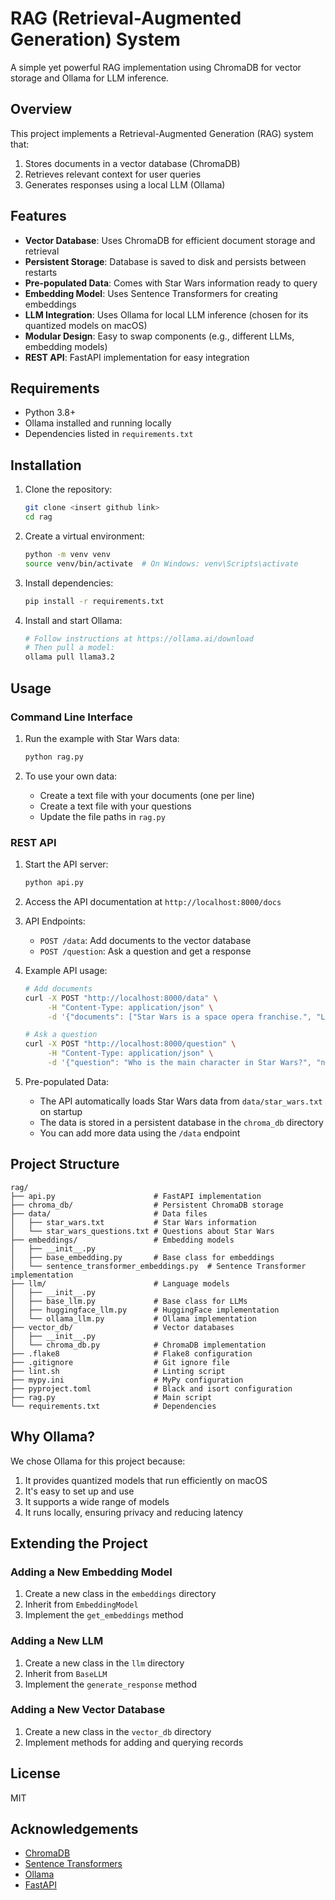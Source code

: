 # RAG (Retrieval-Augmented Generation) System

A simple yet powerful RAG implementation using ChromaDB for vector storage and Ollama for LLM inference.

## Overview

This project implements a Retrieval-Augmented Generation (RAG) system that:
1. Stores documents in a vector database (ChromaDB)
2. Retrieves relevant context for user queries
3. Generates responses using a local LLM (Ollama)

## Features

- **Vector Database**: Uses ChromaDB for efficient document storage and retrieval
- **Persistent Storage**: Database is saved to disk and persists between restarts
- **Pre-populated Data**: Comes with Star Wars information ready to query
- **Embedding Model**: Uses Sentence Transformers for creating embeddings
- **LLM Integration**: Uses Ollama for local LLM inference (chosen for its quantized models on macOS)
- **Modular Design**: Easy to swap components (e.g., different LLMs, embedding models)
- **REST API**: FastAPI implementation for easy integration

## Requirements

- Python 3.8+
- Ollama installed and running locally
- Dependencies listed in `requirements.txt`

## Installation

1. Clone the repository:
   ```bash
   git clone <insert github link>
   cd rag
   ```

2. Create a virtual environment:
   ```bash
   python -m venv venv
   source venv/bin/activate  # On Windows: venv\Scripts\activate
   ```

3. Install dependencies:
   ```bash
   pip install -r requirements.txt
   ```

4. Install and start Ollama:
   ```bash
   # Follow instructions at https://ollama.ai/download
   # Then pull a model:
   ollama pull llama3.2
   ```

## Usage

### Command Line Interface

1. Run the example with Star Wars data:
   ```bash
   python rag.py
   ```

2. To use your own data:
   - Create a text file with your documents (one per line)
   - Create a text file with your questions
   - Update the file paths in `rag.py`

### REST API

1. Start the API server:
   ```bash
   python api.py
   ```

2. Access the API documentation at `http://localhost:8000/docs`

3. API Endpoints:
   - `POST /data`: Add documents to the vector database
   - `POST /question`: Ask a question and get a response

4. Example API usage:
   ```bash
   # Add documents
   curl -X POST "http://localhost:8000/data" \
        -H "Content-Type: application/json" \
        -d '{"documents": ["Star Wars is a space opera franchise.", "Luke Skywalker is the main character."]}'
   
   # Ask a question
   curl -X POST "http://localhost:8000/question" \
        -H "Content-Type: application/json" \
        -d '{"question": "Who is the main character in Star Wars?", "num_results": 5}'
   ```

5. Pre-populated Data:
   - The API automatically loads Star Wars data from `data/star_wars.txt` on startup
   - The data is stored in a persistent database in the `chroma_db` directory
   - You can add more data using the `/data` endpoint

## Project Structure

```
rag/
├── api.py                      # FastAPI implementation
├── chroma_db/                  # Persistent ChromaDB storage
├── data/                       # Data files
│   ├── star_wars.txt           # Star Wars information
│   └── star_wars_questions.txt # Questions about Star Wars
├── embeddings/                 # Embedding models
│   ├── __init__.py
│   ├── base_embedding.py       # Base class for embeddings
│   └── sentence_transformer_embeddings.py  # Sentence Transformer implementation
├── llm/                        # Language models
│   ├── __init__.py
│   ├── base_llm.py             # Base class for LLMs
│   ├── huggingface_llm.py      # HuggingFace implementation
│   └── ollama_llm.py           # Ollama implementation
├── vector_db/                  # Vector databases
│   ├── __init__.py
│   └── chroma_db.py            # ChromaDB implementation
├── .flake8                     # Flake8 configuration
├── .gitignore                  # Git ignore file
├── lint.sh                     # Linting script
├── mypy.ini                    # MyPy configuration
├── pyproject.toml              # Black and isort configuration
├── rag.py                      # Main script
└── requirements.txt            # Dependencies
```

## Why Ollama?

We chose Ollama for this project because:
1. It provides quantized models that run efficiently on macOS
2. It's easy to set up and use
3. It supports a wide range of models
4. It runs locally, ensuring privacy and reducing latency

## Extending the Project

### Adding a New Embedding Model

1. Create a new class in the `embeddings` directory
2. Inherit from `EmbeddingModel`
3. Implement the `get_embeddings` method

### Adding a New LLM

1. Create a new class in the `llm` directory
2. Inherit from `BaseLLM`
3. Implement the `generate_response` method

### Adding a New Vector Database

1. Create a new class in the `vector_db` directory
2. Implement methods for adding and querying records

## License

MIT

## Acknowledgements

- [ChromaDB](https://github.com/chroma-core/chroma)
- [Sentence Transformers](https://github.com/UKPLab/sentence-transformers)
- [Ollama](https://ollama.ai/)
- [FastAPI](https://fastapi.tiangolo.com/) 